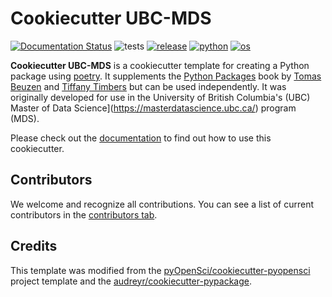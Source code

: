 # Cookiecutter UBC-MDS

[![Documentation Status](https://readthedocs.org/projects/cookiecutter-ubc-mds/badge/?version=latest)](https://cookiecutter-ubc-mds.readthedocs.io/en/latest/?badge=latest)
![tests](https://github.com/UBC-MDS/cookiecutter-ubc-mds/workflows/test/badge.svg)
[![release](https://img.shields.io/github/release/UBC-MDS/cookiecutter-ubc-mds.svg)](https://github.com/UBC-MDS/cookiecutter-ubc-mds/releases)
[![python](https://img.shields.io/badge/python-3.6%2C%203.7%2C%203.8%2C%203.9-blue)]()
[![os](https://img.shields.io/badge/OS-Ubuntu%2C%20Mac%2C%20Windows-yellow)]()


**Cookiecutter UBC-MDS** is a cookiecutter template for creating a Python package using [poetry](https://python-poetry.org/). It supplements the [Python Packages](https://py-pkgs.org/) book by [Tomas Beuzen](https://www.tomasbeuzen.com/) and [Tiffany Timbers](http://tiffanytimbers.com/) but can be used independently. It was originally developed for use in the University of British Columbia's (UBC) Master of Data Science](https://masterdatascience.ubc.ca/) program (MDS).

Please check out the [documentation](https://cookiecutter-ubc-mds.readthedocs.io/en/latest/) to find out how to use this cookiecutter.

## Contributors

We welcome and recognize all contributions. You can see a list of current contributors in the [contributors tab](https://github.com/UBC-MDS/cookiecutter-ubc-mds/graphs/contributors).

## Credits

This template was modified from the [pyOpenSci/cookiecutter-pyopensci](https://github.com/pyOpenSci/cookiecutter-pyopensci) project template and the [audreyr/cookiecutter-pypackage](https://github.com/audreyr/cookiecutter-pypackage).
